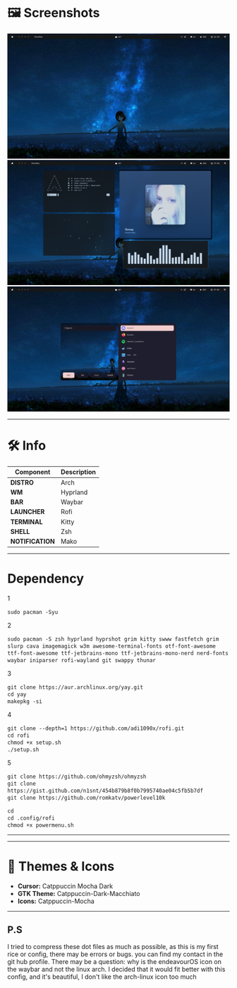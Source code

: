 # 🖼️ Screenshots



![Screenshot 1](screenshots/image.png)  
![Screenshot 2](screenshots/image2.png)  
![Screenshot 3](screenshots/image3.png)

---

# 🛠️ Info

| Component       | Description             |
|-----------------|-------------------------|
| **DISTRO**      | Arch                    |
| **WM**          | Hyprland                |
| **BAR**         | Waybar                  |
| **LAUNCHER**    | Rofi                    |
| **TERMINAL**    | Kitty                   |
| **SHELL**       | Zsh                     |
| **NOTIFICATION**| Mako                    |

---
# Dependency
1
```
sudo pacman -Syu
```
2
```
sudo pacman -S zsh hyprland hyprshot grim kitty swww fastfetch grim slurp cava imagemagick w3m awesome-terminal-fonts otf-font-awesome ttf-font-awesome ttf-jetbrains-mono ttf-jetbrains-mono-nerd nerd-fonts waybar iniparser rofi-wayland git swappy thunar
```
3
```
git clone https://aur.archlinux.org/yay.git
cd yay
makepkg -si
```
4
```
git clone --depth=1 https://github.com/adi1090x/rofi.git
cd rofi
chmod +x setup.sh
./setup.sh
```
5
```
git clone https://github.com/ohmyzsh/ohmyzsh
git clone https://gist.github.com/n1snt/454b879b8f0b7995740ae04c5fb5b7df
git clone https://github.com/romkatv/powerlevel10k
```
```
cd
cd .config/rofi
chmod +x powermenu.sh
```
---
---

# 🎨 Themes & Icons

- **Cursor:** Catppuccin Mocha Dark  
- **GTK Theme:** Catppuccin-Dark-Macchiato  
- **Icons:** Catppuccin-Mocha

---

## P.S
I tried to compress these dot files as much as possible, as this is my first rice or config, there may be errors or bugs. you can find my contact in the git hub profile.
There may be a question: why is the endeavourOS icon on the waybar and not the linux arch. I decided that it would fit better with this config, and it's beautiful, I don't like the arch-linux icon too much
